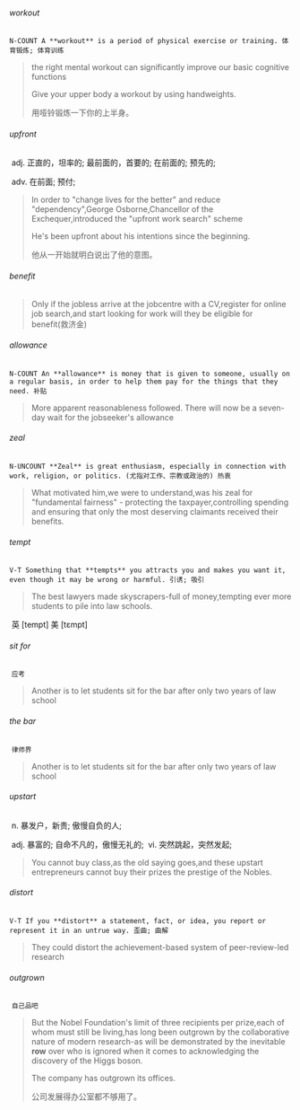 ###### workout

​	`N-COUNT A **workout** is a period of physical exercise or training. 体育锻炼; 体育训练`

> the right mental workout can significantly improve our basic cognitive functions
>
> Give your upper body a workout by using handweights.
>
> 用哑铃锻炼一下你的上半身。

###### upfront

​	adj.  正直的，坦率的; 最前面的，首要的; 在前面的; 预先的;

​	adv.  在前面; 预付;

> In order to "change lives for the better" and reduce "dependency",George Osborne,Chancellor of the Exchequer,introduced the "upfront work search" scheme
>
> He's been upfront about his intentions since the beginning. 
>
> 他从一开始就明白说出了他的意图。

###### benefit

> Only if the jobless arrive at the jobcentre with a CV,register for online job search,and start looking for work will they be eligible for benefit(救济金)

###### allowance

​	`N-COUNT An **allowance** is money that is given to someone, usually on a regular basis, in order to help them pay for the things that they need. 补贴`

> More apparent reasonableness followed. There will now be a seven-day wait for the jobseeker's allowance

###### zeal

​	`N-UNCOUNT **Zeal** is great enthusiasm, especially in connection with work, religion, or politics. (尤指对工作、宗教或政治的) 热衷`

> What motivated him,we were to understand,was his zeal for "fundamental fairness" - protecting the taxpayer,controlling spending and ensuring that only the most deserving claimants received their benefits.

###### tempt

​	`V-T Something that **tempts** you attracts you and makes you want it, even though it may be wrong or harmful. 引诱; 吸引`

> The best lawyers made skyscrapers-full of money,tempting ever more students to pile into law schools.

​	英 [tempt]   美 [tɛmpt] 

###### sit for

​	`应考`

> Another is to let students sit for the bar after only two years of law school

###### the bar

​	`律师界`

> Another is to let students sit for the bar after only two years of law school

###### upstart

​	n.  暴发户，新贵; 傲慢自负的人;

​	adj.  暴富的; 自命不凡的，傲慢无礼的;
​	vi.  突然跳起，突然发起;

> You cannot buy class,as the old saying goes,and these upstart entrepreneurs cannot buy their prizes the prestige of the Nobles.

###### distort

​	`V-T If you **distort** a statement, fact, or idea, you report or represent it in an untrue way. 歪曲; 曲解`

> They could distort the achievement-based system of peer-review-led research

###### outgrown

​	`自己品吧`

> But the Nobel Foundation's limit of three recipients per prize,each of whom must still be living,has long been outgrown by the collaborative nature of modern research-as will be demonstrated by the inevitable **row** over who is ignored when it comes to acknowledging the discovery of the Higgs boson.
>
> The company has outgrown its offices. 
>
> 公司发展得办公室都不够用了。